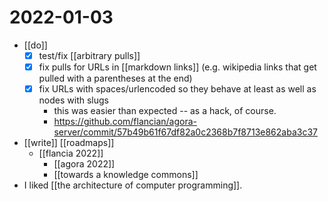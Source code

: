 # 2022-01-03

- [[do]]
  - [x] test/fix [[arbitrary pulls]]
  - [x] fix pulls for URLs in [[markdown links]] (e.g. wikipedia links that get pulled with a parentheses at the end)
  - [x] fix URLs with spaces/urlencoded so they behave at least as well as nodes with slugs
    - this was easier than expected -- as a hack, of course.
    - https://github.com/flancian/agora-server/commit/57b49b61f67df82a0c2368b7f8713e862aba3c37
- [[write]] [[roadmaps]]
  - [[flancia 2022]]
    - [[agora 2022]]
    - [[towards a knowledge commons]]
- I liked [[the architecture of computer programming]].
